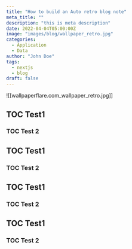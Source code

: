 ```yaml
---
title: "How to build an Auto retro blog note"
meta_title: ""
description: "this is meta description"
date: 2022-04-04T05:00:00Z
image: "images/blog/wallpaper_retro.jpg"
categories:
  - Application
  - Data
author: "John Doe"
tags:
  - nextjs
  - blog
draft: false
---
```



![[wallpaperflare.com_wallpaper_retro.jpg]]


## TOC Test1

### TOC Test 2

## TOC Test1

### TOC Test 2

## TOC Test1

### TOC Test 2

## TOC Test1

### TOC Test 2

